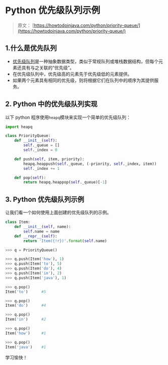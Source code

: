 # Python 优先级队列示例

> 原文： [https://howtodoinjava.com/python/priority-queue/](https://howtodoinjava.com/python/priority-queue/)

## 1.什么是优先队列

*   [优先级队列](https://en.wikipedia.org/wiki/Priority_queue)是一种抽象数据类型，类似于常规队列或堆栈数据结构，但每个元素还具有与之关联的“优先级”。
*   在优先级队列中，优先级高的元素先于优先级低的元素提供。
*   如果两个元素具有相同的优先级，则将根据它们在队列中的顺序为其提供服务。

## 2\. Python 中的优先级队列实现

以下 python 程序使用`heapq`模块来实现一个简单的优先级队列：

```py
import heapq

class PriorityQueue:
    def __init__(self):
        self._queue = []
        self._index = 0

    def push(self, item, priority):
        heapq.heappush(self._queue, (-priority, self._index, item))
        self._index += 1

    def pop(self):
        return heapq.heappop(self._queue)[-1]

```

## 3\. Python 优先级队列示例

让我们看一个如何使用上面创建的优先级队列的示例。

```py
class Item:
	def __init__(self, name):
		self.name = name
	def __repr__(self):
		return 'Item({!r})'.format(self.name)

>>> q = PriorityQueue()

>>> q.push(Item('how'), 1)
>>> q.push(Item('to'), 5)
>>> q.push(Item('do'), 4)
>>> q.push(Item('in'), 2)
>>> q.push(Item('java'), 1)

>>> q.pop()
Item('to')		#5

>>> q.pop()
Item('do')		#4

>>> q.pop()
Item('in')		#2

>>> q.pop()
Item('how')		#1

>>> q.pop()
Item('java')	#1

```

学习愉快！